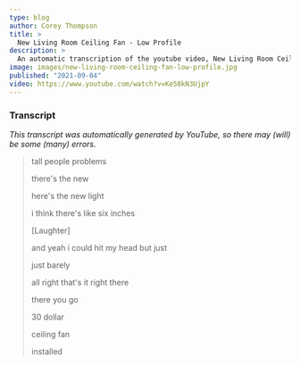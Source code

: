 ```yaml
---
type: blog
author: Corey Thompson
title: >
  New Living Room Ceiling Fan - Low Profile
description: >
  An automatic transcription of the youtube video, New Living Room Ceiling Fan - Low Profile, generated from youtube captions.
image: images/new-living-room-ceiling-fan-low-profile.jpg
published: "2021-09-04"
video: https://www.youtube.com/watch?v=Ke58kN3UjpY
---
```




### Transcript

*This transcript was automatically generated by YouTube, so there may (will) be some (many) errors.*

>tall people problems
>
> there&#39;s the new
>
> here&#39;s the new light
>
> i think there&#39;s like six inches
>
> [Laughter]
>
> and yeah i could hit my head but just
>
> just barely
>
> all right that&#39;s it right there
>
> there you go
>
> 30 dollar
>
> ceiling fan
>
> installed
